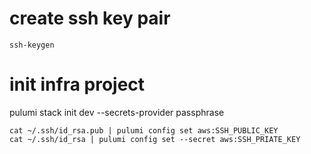 


#  create ssh key pair

```
ssh-keygen
```

# init infra project

pulumi stack init dev --secrets-provider passphrase
```
cat ~/.ssh/id_rsa.pub | pulumi config set aws:SSH_PUBLIC_KEY
cat ~/.ssh/id_rsa | pulumi config set --secret aws:SSH_PRIATE_KEY
```
